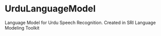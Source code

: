 # UrduLanguageModel
Language Model for Urdu Speech Recognition. Created in SRI Language Modeling Toolkit
